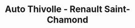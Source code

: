 ---
title: "Auto Thivolle - Renault Saint-Chamond"
url: /saint-chamond/auto-thivolle-renault-saint-chamond/
shop: réparation de voitures
---